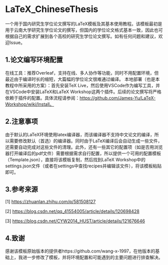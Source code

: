 # LaTeX_ChineseThesis
一个用于国内研究生学位论文撰写的LaTeX模板及其基本使用教程。该模板最初是用于云南大学研究生学位论文的撰写，但国内的学位论文格式基本一致，因此也可根据自己的需求扩展到各个高校的研究生学位论文撰写。如有任何问题和建议，欢迎Issue。

## 1.论文编写环境配置
在线工具：推荐Overleaf，支持在线、多人协作等功能，同时不用配置环境，但最近由于编译时长的缩短，大篇幅的学位论文很难通过编译。
本地部署（也是本教程中所采用的方案）：首先安装TeX Live，然后使用VSCode作为编写工具，并在VSCode中安装LaTeX和LaTeX Workshop这两个插件。后续的论文撰写将严格依赖于插件的配置。具体流程请参阅：https://github.com/James-Yu/LaTeX-Workshop/wiki/Install。

## 2.注意事项
由于默认的LaTeX环境使用latex编译器，而该编译器不支持中文论文的编译，所以需要修改默认（首选）的编译器。同时由于LaTeX编译后会自动生成一些文件，还需要自动完成对这些文件的清理。此外，还有一些其它的配置项（如是否用浏览器打开编译后的pdf文件）需要根据需求自行配置，所以提供一个可用的配置模板（Template.json），直接将该模板复制，然后找到LaTeX Workshop中的settings.json文件（或者在settings中查找recipes并编辑该文件），将该模板粘贴即可。

## 3.参考来源
[1] https://zhuanlan.zhihu.com/p/581508127

[2] https://blog.csdn.net/qq_41554005/article/details/120698428

[3] https://blog.csdn.net/CYW2014_HUST/article/details/121676646

## 4.致谢
感谢该模板原始版本的提供者https://github.com/wang-x-1997，在他版本的基础上，我进一步修改了模板，并将环境配置和可能遇到的主要问题进行排查解决。
